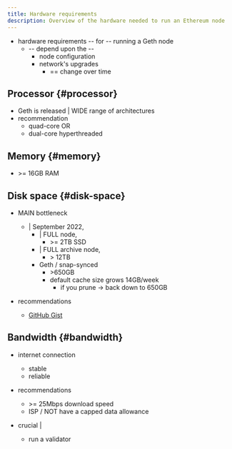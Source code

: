 ```yaml
---
title: Hardware requirements
description: Overview of the hardware needed to run an Ethereum node
---
```


* hardware requirements -- for -- running a Geth node
  * -- depend upon the --
    * node configuration
    * network's upgrades
      * == change over time

## Processor {#processor}

* Geth is released | WIDE range of architectures
* recommendation
  * quad-core OR
  * dual-core hyperthreaded

## Memory {#memory}

* \>= 16GB RAM

## Disk space {#disk-space}

* MAIN bottleneck
  * | September 2022,
    * | FULL node,
      * \>= 2TB SSD
    * | FULL archive node,
      * \> 12TB 
    * Geth / snap-synced
      * \>650GB
      * default cache size grows 14GB/week
        * if you prune -> back down to 650GB

* recommendations
  * [GitHub Gist](https://gist.github.com/yorickdowne/f3a3e79a573bf35767cd002cc977b038)

## Bandwidth {#bandwidth}

* internet connection
  * stable
  * reliable

* recommendations
  * \>= 25Mbps download speed
  * ISP / NOT have a capped data allowance

* crucial |
  * run a validator
